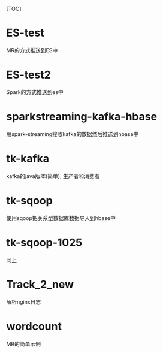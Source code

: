 [TOC]

# ES-test

MR的方式推送到ES中

# ES-test2

Spark的方式推送到es中

# sparkstreaming-kafka-hbase

用spark-streaming接收kafka的数据然后推送到hbase中

# tk-kafka

kafka的java版本(简单), 生产者和消费者

# tk-sqoop

使用sqoop把关系型数据库数据导入到hbase中

# tk-sqoop-1025

同上

# Track_2_new 

解析nginx日志

# wordcount

MR的简单示例


